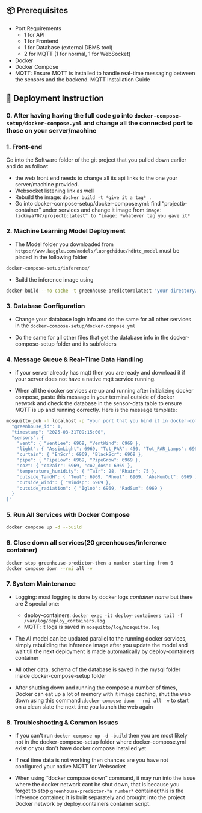 

## 📦 Prerequisites
- Port Requirements
    - 1 for API
    - 1 for Frontend
    - 1 for Database (external DBMS tool)
    - 2 for MQTT (1 for normal, 1 for WebSocket)
- Docker
- Docker Compose
- MQTT: Ensure MQTT is installed to handle real-time messaging between the sensors and the backend. MQTT Installation Guide

## 🚀 Deployment Instruction

### 0. After having having the full code go into ```docker-compose-setup/docker-compose.yml``` and change all the connected port to those on your server/machine

### 1. Front-end 

Go into the Software folder of the git project that you pulled down earlier and do as follow:
- the web front end needs to change all its api links to the one your server/machine provided.
- Websocket listening link as well
- Rebuild the image: ```docker build -t *give it a tag* .```
- Go into docker-compose-setup/docker-compose.yml: find “projectb-container” under services and change it image from ```image: lickmya707/projectb:latest” to “image: *whatever tag you gave it*```

### 2. Machine Learning Model Deployment

- The Model folder you downloaded from `https://www.kaggle.com/models/luongchiduc/hdbtc_model` must be placed in the following folder
```bash 
docker-compose-setup/inference/
```

- Build the inference image using 
```bash 
docker build --no-cache -t greenhouse-predictor:latest "your directory/docker-compose-setup/inference"
```
### 3. Database Configuration

- Change your database login info and do the same for all other services in the ```docker-compose-setup/docker-conpose.yml```

- Do the same for all other files that get the database info in the docker-compose-setup folder and its subfolders

### 4. Message Queue & Real-Time Data Handling
- if your server already has mqtt then you are ready and download it if your server does not have a native mqtt service running.

- When all the docker services are up and running after initializing docker compose, paste this message in your terminal outside of docker network and check the database in the sensor-data table to ensure MQTT is up and running correctly. Here is the message template:
```bash
mosquitto_pub -h localhost -p "your port that you bind it in docker-compose.yml" -t "greenhouse/1/sensor" -m '{
  "greenhouse_id": 1,
  "timestamp": "2025-03-31T09:15:00",
  "sensors": {
    "vent": { "VentLee": 6969, "VentWind": 6969 },
    "light": { "AssimLight": 6969, "Tot_PAR": 450, "Tot_PAR_Lamps": 6969 },
    "curtain": { "EnScr": 6969, "BlackScr": 6969 },
    "pipe": { "PipeLow": 6969, "PipeGrow": 6969 },
    "co2": { "co2air": 6969, "co2_dos": 6969 },
    "temperature_humidity": { "Tair": 28, "Rhair": 75 },
    "outside_TandH": { "Tout": 6969, "Rhout": 6969, "AbsHumOut": 6969 },
    "outside_wind": { "Windsp": 6969 },
    "outside_radiation": { "Iglob": 6969, "RadSum": 6969 }
  }
}'
```
### 5. Run All Services with Docker Compose

```bash
docker compose up -d --build
```

### 6. Close down all services(20 greenhouses/inference container)

```bash
docker stop greenhouse-predictor-then a number starting from 0
docker compose down --rmi all -v
```

### 7. System Maintenance

- Logging: most logging is done by docker logs *container name* but there are 2 special one:
    - deploy-containers: ```docker exec -it deploy-containers tail -f /var/log/deploy_containers.log```
    - MQTT: it logs is saved in ```mosquitto/log/mosquitto.log```

- The AI model can be updated parallel to the running docker services, simply rebuilding the inference image after you update the model and wait till the next deployment is made automatically by deploy-containers container

- All other data, schema of the database is saved in the mysql folder inside docker-compose-setup folder

- After shutting down and running the compose a number of times, Docker can eat up a lot of memory with it image caching, shut the web down using this command :```docker-compose down --rmi all -v``` to start on a clean slate the next time you launch the web again

### 8. Troubleshooting & Common Issues

- If you can't run ```docker compose up -d –build``` then you are most likely not in the docker-compose-setup folder where docker-compose.yml exist or you don't have docker compose installed yet

- If real time data is not working then chances are you have not configured your native MQTT for Websocket

- When using “docker compose down” command, it may run into the issue where the docker network cant be shut down, that is because you forgot to stop ```greenhouse-predictor-*a number*``` container,this is the inference container, it is built separately and brought into the project Docker network by deploy_containers container script.
